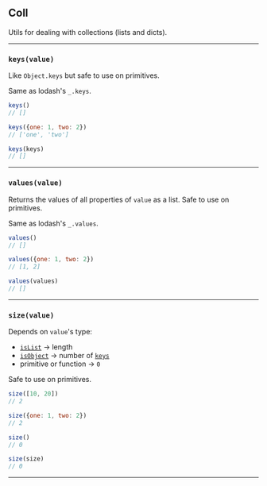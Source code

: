 ## Coll

Utils for dealing with collections (lists and dicts).

---

### `keys(value)`

Like `Object.keys` but safe to use on primitives.

Same as lodash's `_.keys`.

```js
keys()
// []

keys({one: 1, two: 2})
// ['one', 'two']

keys(keys)
// []
```

---

### `values(value)`

Returns the values of all properties of `value` as a list. Safe to use on primitives.

Same as lodash's `_.values`.

```js
values()
// []

values({one: 1, two: 2})
// [1, 2]

values(values)
// []
```

---

### `size(value)`

Depends on `value`'s type:
  * [`isList`](#-islist-value-) → length
  * [`isObject`](#-isobject-value-) → number of [`keys`](#-keys-value-)
  * primitive or function → `0`

Safe to use on primitives.

```js
size([10, 20])
// 2

size({one: 1, two: 2})
// 2

size()
// 0

size(size)
// 0
```

----
